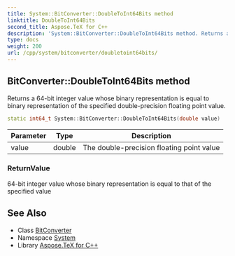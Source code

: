 ```yaml
---
title: System::BitConverter::DoubleToInt64Bits method
linktitle: DoubleToInt64Bits
second_title: Aspose.TeX for C++
description: 'System::BitConverter::DoubleToInt64Bits method. Returns a 64-bit integer value whose binary representation is equal to binary representation of the specified double-precision floating point value in C++.'
type: docs
weight: 200
url: /cpp/system/bitconverter/doubletoint64bits/
---
```

## BitConverter::DoubleToInt64Bits method


Returns a 64-bit integer value whose binary representation is equal to binary representation of the specified double-precision floating point value.

```cpp
static int64_t System::BitConverter::DoubleToInt64Bits(double value)
```


| Parameter | Type | Description |
| --- | --- | --- |
| value | double | The double-precision floating point value |

### ReturnValue

64-bit integer value whose binary representation is equal to that of the specified value

## See Also

* Class [BitConverter](../)
* Namespace [System](../../)
* Library [Aspose.TeX for C++](../../../)
